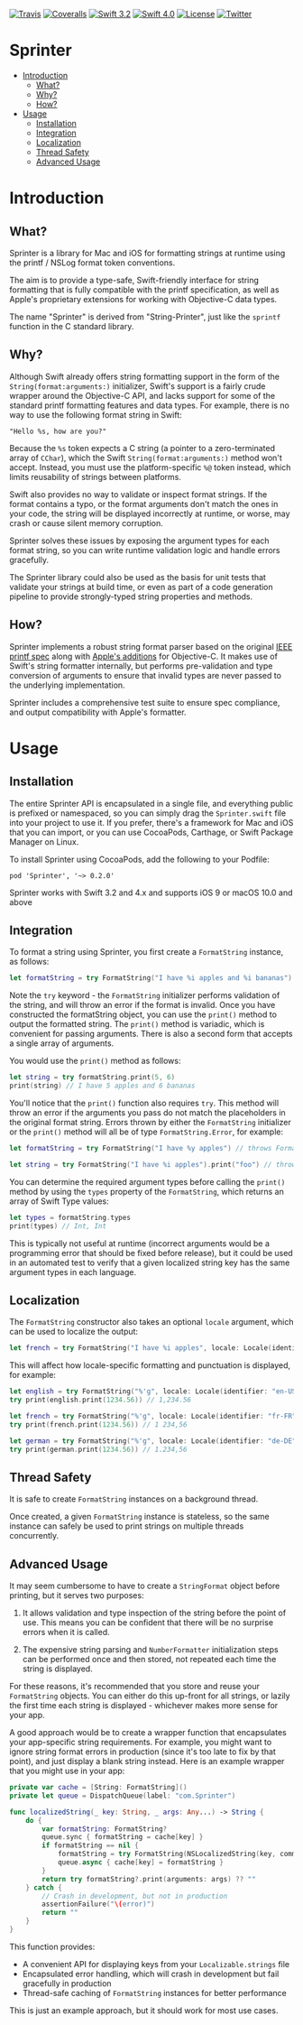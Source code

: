 [![Travis](https://img.shields.io/travis/nicklockwood/Sprinter.svg)](https://travis-ci.org/nicklockwood/Sprinter)
[![Coveralls](https://coveralls.io/repos/github/nicklockwood/Sprinter/badge.svg)](https://coveralls.io/github/nicklockwood/Sprinter)
[![Swift 3.2](https://img.shields.io/badge/swift-3.2-orange.svg?style=flat)](https://developer.apple.com/swift)
[![Swift 4.0](https://img.shields.io/badge/swift-4.0-red.svg?style=flat)](https://developer.apple.com/swift)
[![License](https://img.shields.io/badge/license-MIT-lightgrey.svg?style=flat)](https://opensource.org/licenses/MIT)
[![Twitter](https://img.shields.io/badge/twitter-@nicklockwood-blue.svg)](http://twitter.com/nicklockwood)

# Sprinter

- [Introduction](#introduction)
	- [What?](#what)
	- [Why?](#why)
	- [How?](#how)
- [Usage](#usage)
    - [Installation](#installation)
    - [Integration](#integration)
    - [Localization](#localization)
    - [Thread Safety](#thread-safety)
    - [Advanced Usage](#advanced-usage)


# Introduction

## What?

Sprinter is a library for Mac and iOS for formatting strings at runtime using the printf / NSLog format token conventions.

The aim is to provide a type-safe, Swift-friendly interface for string formatting that is fully compatible with the printf specification, as well as Apple's proprietary extensions for working with Objective-C data types.

The name "Sprinter" is derived from "String-Printer", just like the `sprintf` function in the C standard library.


## Why?

Although Swift already offers string formatting support in the form of the `String(format:arguments:)` initializer, Swift's support is a fairly crude wrapper around the Objective-C API, and lacks support for some of the standard printf formatting features and data types. For example, there is no way to use the following format string in Swift:

    "Hello %s, how are you?"
    
Because the `%s` token expects a C string (a pointer to a zero-terminated array of `CChar`), which the Swift `String(format:arguments:)` method won't accept. Instead, you must use the platform-specific `%@` token instead, which limits reusability of strings between platforms.

Swift also provides no way to validate or inspect format strings. If the format contains a typo, or the format arguments don't match the ones in your code, the string will be displayed incorrectly at runtime, or worse, may crash or cause silent memory corruption.

Sprinter solves these issues by exposing the argument types for each format string, so you can write runtime validation logic and handle errors gracefully.

The Sprinter library could also be used as the basis for unit tests that validate your strings at build time, or even as part of a code generation pipeline to provide strongly-typed string properties and methods.


## How?

Sprinter implements a robust string format parser based on the original [IEEE printf spec](http://pubs.opengroup.org/onlinepubs/009695399/functions/printf.html) along with [Apple's additions](https://developer.apple.com/library/content/documentation/Cocoa/Conceptual/Strings/Articles/formatSpecifiers.html) for Objective-C. It makes use of Swift's string formatter internally, but performs pre-validation and type conversion of arguments to ensure that invalid types are never passed to the underlying implementation.

Sprinter includes a comprehensive test suite to ensure spec compliance, and output compatibility with Apple's formatter.


# Usage

## Installation

The entire Sprinter API is encapsulated in a single file, and everything public is prefixed or namespaced, so you can simply drag the `Sprinter.swift` file into your project to use it. If you prefer, there's a framework for Mac and iOS that you can import, or you can use CocoaPods, Carthage, or Swift Package Manager on Linux.

To install Sprinter using CocoaPods, add the following to your Podfile:

	pod 'Sprinter', '~> 0.2.0'

Sprinter works with Swift 3.2 and 4.x and supports iOS 9 or macOS 10.0 and above


## Integration

To format a string using Sprinter, you first create a `FormatString` instance, as follows:

```swift
let formatString = try FormatString("I have %i apples and %i bananas")
```

Note the `try` keyword - the `FormatString` initializer performs validation of the string, and will throw an error if the format is invalid. Once you have constructed the formatString object, you can use the `print()` method to output the formatted string. The `print()` method is variadic, which is convenient for passing arguments. There is also a second form that accepts a single array of arguments.

You would use the `print()` method as follows:

```swift
let string = try formatString.print(5, 6)
print(string) // I have 5 apples and 6 bananas
```

You'll notice that the `print()` function also requires `try`. This method will throw an error if the arguments you pass do not match the placeholders in the original format string. Errors thrown by either the `FormatString` initializer or the `print()` method will all be of type `FormatString.Error`, for example:

```swift
let formatString = try FormatString("I have %y apples") // throws FormatString.error.unexpectedToken("y")

let string = try FormatString("I have %i apples").print("foo") // throws FormatString.error.argumentMismatch(1, String.self, Int.self)
```

You can determine the required argument types before calling the `print()` method by using the `types` property of the `FormatString`, which returns an array of Swift Type values:

```swift
let types = formatString.types
print(types) // Int, Int
```

This is typically not useful at runtime (incorrect arguments would be a programming error that should be fixed before release), but it could be used in an automated test to verify that a given localized string key has the same argument types in each language.


## Localization

The `FormatString` constructor also takes an optional `locale` argument, which can be used to localize the output:

```swift
let french = try FormatString("I have %i apples", locale: Locale(identifier: "fr-FR"))
```

This will affect how locale-specific formatting and punctuation is displayed, for example:

```swift
let english = try FormatString("%'g", locale: Locale(identifier: "en-US"))
try print(english.print(1234.56)) // 1,234.56

let french = try FormatString("%'g", locale: Locale(identifier: "fr-FR"))
try print(french.print(1234.56)) // 1 234,56

let german = try FormatString("%'g", locale: Locale(identifier: "de-DE"))
try print(german.print(1234.56)) // 1.234,56
```

## Thread Safety

It is safe to create `FormatString` instances on a background thread.

Once created, a given `FormatString` instance is stateless, so the same instance can safely be used to print strings on multiple threads concurrently.


## Advanced Usage

It may seem cumbersome to have to create a `StringFormat` object before printing, but it serves two purposes:

1. It allows validation and type inspection of the string before the point of use. This means you can be confident that there will be no surprise errors when it is called.

2. The expensive string parsing and `NumberFormatter` initialization steps can be performed once and then stored, not repeated each time the string is displayed.

For these reasons, it's recommended that you store and reuse your `FormatString` objects. You can either do this up-front for all strings, or lazily the first time each string is displayed - whichever makes more sense for your app.

A good approach would be to create a wrapper function that encapsulates your app-specific string requirements. For example, you might want to ignore string format errors in production (since it's too late to fix by that point), and just display a blank string instead. Here is an example wrapper that you might use in your app:


```swift
private var cache = [String: FormatString]()
private let queue = DispatchQueue(label: "com.Sprinter")

func localizedString(_ key: String, _ args: Any...) -> String {
    do {
        var formatString: FormatString?
        queue.sync { formatString = cache[key] }
        if formatString == nil {
            formatString = try FormatString(NSLocalizedString(key, comment: ""), locale: Locale.current)
            queue.async { cache[key] = formatString }
        }
        return try formatString?.print(arguments: args) ?? ""
    } catch {
        // Crash in development, but not in production
        assertionFailure("\(error)")
        return ""
    }
}
```

This function provides:

* A convenient API for displaying keys from your `Localizable.strings` file
* Encapsulated error handling, which will crash in development but fail gracefully in production
* Thread-safe caching of `FormatString` instances for better performance

This is just an example approach, but it should work for most use cases.
